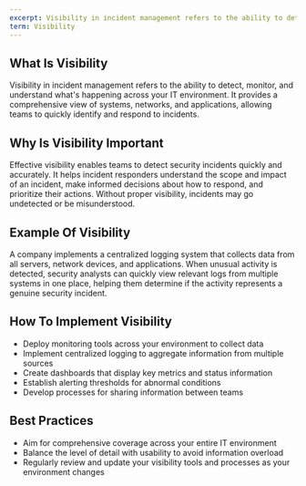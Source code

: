```yaml
---
excerpt: Visibility in incident management refers to the ability to detect, monitor, and understand what's happening across your IT environment.
term: Visibility
---
```

## What Is Visibility

Visibility in incident management refers to the ability to detect, monitor, and understand what's happening across your IT environment. It provides a comprehensive view of systems, networks, and applications, allowing teams to quickly identify and respond to incidents.

## Why Is Visibility Important

Effective visibility enables teams to detect security incidents quickly and accurately. It helps incident responders understand the scope and impact of an incident, make informed decisions about how to respond, and prioritize their actions. Without proper visibility, incidents may go undetected or be misunderstood.

## Example Of Visibility

A company implements a centralized logging system that collects data from all servers, network devices, and applications. When unusual activity is detected, security analysts can quickly view relevant logs from multiple systems in one place, helping them determine if the activity represents a genuine security incident.

## How To Implement Visibility

- Deploy monitoring tools across your environment to collect data
- Implement centralized logging to aggregate information from multiple sources
- Create dashboards that display key metrics and status information
- Establish alerting thresholds for abnormal conditions
- Develop processes for sharing information between teams

## Best Practices

- Aim for comprehensive coverage across your entire IT environment
- Balance the level of detail with usability to avoid information overload
- Regularly review and update your visibility tools and processes as your environment changes